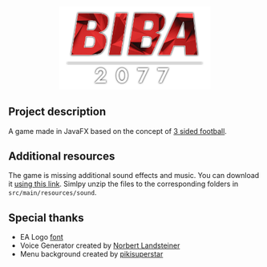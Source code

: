 <div align="center">
    <img src="src/main/resources/logo/biba_white_shadow_transparent.png" alt="BIBA 2077 logo" width="60%">
</div>

## Project description

A game made in JavaFX based on the concept of <a href="https://en.wikipedia.org/wiki/Three_sided_football">3 sided football</a>.

## Additional resources

The game is missing additional sound effects and music. You can download it <a href="https://bayfiles.com/j87bJ0lbye/sound_rar">using this link</a>. Simlpy unzip the files to the corresponding folders in `src/main/resources/sound`.

## Special thanks

- EA Logo <a href="https://befonts.com/ea-logo-font.html">font</a>
- Voice Generator created by <a href="https://www.masswerk.at/mespeak/">Norbert Landsteiner</a>
- Menu background created by <a href="https://freepik.com/pikisuperstar">pikisuperstar</a>